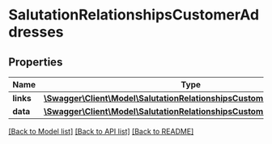 # SalutationRelationshipsCustomerAddresses

## Properties
Name | Type | Description | Notes
------------ | ------------- | ------------- | -------------
**links** | [**\Swagger\Client\Model\SalutationRelationshipsCustomerAddressesLinks**](SalutationRelationshipsCustomerAddressesLinks.md) |  | [optional] 
**data** | [**\Swagger\Client\Model\SalutationRelationshipsCustomerAddressesData[]**](SalutationRelationshipsCustomerAddressesData.md) |  | [optional] 

[[Back to Model list]](../../README.md#documentation-for-models) [[Back to API list]](../../README.md#documentation-for-api-endpoints) [[Back to README]](../../README.md)

